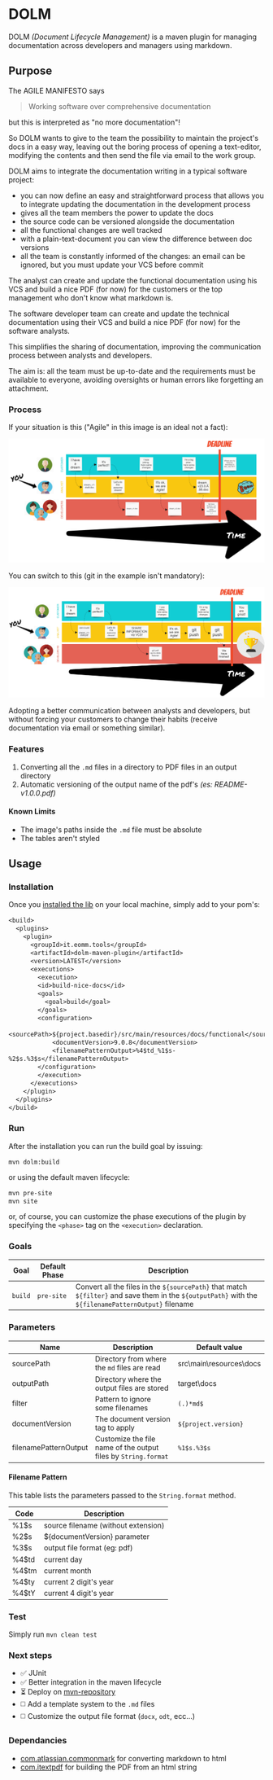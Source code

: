 # DOLM

DOLM _(Document Lifecycle Management)_ is a maven plugin for managing documentation across developers and managers using markdown.

## Purpose

The AGILE MANIFESTO says 
> Working software over comprehensive documentation

but this is interpreted as "no more documentation"!

So DOLM wants to give to the team the possibility to maintain the project's docs in a easy way, leaving out the boring process of opening a text-editor, modifying the contents and then send the file via email to the work group.

DOLM aims to integrate the documentation writing in a typical software project:
* you can now define an easy and straightforward process that allows you to integrate updating the documentation in the development process
* gives all the team members the power to update the docs
* the source code can be versioned alongside the documentation
* all the functional changes are well tracked
* with a plain-text-document you can view the difference between doc versions
* all the team is constantly informed of the changes: an email can be ignored, but you must update your VCS before commit

The analyst can create and update the functional documentation using his VCS and build a nice PDF (for now) for the customers or the top management who don't know what markdown is.

The software developer team can create and update the technical documentation using their VCS and build a nice PDF (for now) for the software analysts.

This simplifies the sharing of documentation, improving the communication process between analysts and developers.

The aim is: all the team must be up-to-date and the requirements must be available to everyone, avoiding oversights or human errors like forgetting an attachment.

### Process
If your situation is this ("Agile" in this image is an ideal not a fact):

![Before Dolm](images/before.jpg)

You can switch to this (git in the example isn't mandatory):

![After Dolm](images/after.jpg)

Adopting a better communication between analysts and developers, but without forcing your customers to change their habits (receive documentation via email or something similar).

### Features
1. Converting all the `.md` files in a directory to PDF files in an output directory
2. Automatic versioning of the output name of the pdf's _(es: README-v1.0.0.pdf)_

#### Known Limits
+ The image's paths inside the `.md` file must be absolute
+ The tables aren't styled

## Usage

### Installation
Once you [installed the lib](https://maven.apache.org/guides/mini/guide-3rd-party-jars-local.html) on your local machine, simply add to your pom's:
```
<build>
  <plugins>
    <plugin>
      <groupId>it.eomm.tools</groupId>
      <artifactId>dolm-maven-plugin</artifactId>
      <version>LATEST</version>
      <executions>
        <execution>
        <id>build-nice-docs</id>
        <goals>
          <goal>build</goal>
        </goals>
        <configuration>
            <sourcePath>${project.basedir}/src/main/resources/docs/functional</sourcePath>
            <documentVersion>9.0.8</documentVersion>
            <filenamePatternOutput>%4$td_%1$s-%2$s.%3$s</filenamePatternOutput>
        </configuration>
        </execution>
      </executions>
    </plugin>
  </plugins>
</build>
```

### Run
After the installation you can run the build goal by issuing:
    
    mvn dolm:build
    
or using the default maven lifecycle:

    mvn pre-site
    mvn site

or, of course, you can customize the phase executions of the plugin by specifying the `<phase>` tag on the `<execution>` declaration.

### Goals
Goal | Default Phase | Description |
--- | --- | --- |
`build`|`pre-site`|Convert all the files in the `${sourcePath}` that match `${filter}` and save them in the `${outputPath}` with the `${filenamePatternOutput}` filename|


### Parameters
Name | Description | Default value
--- | --- | --- |
sourcePath | Directory from where the `md` files are read | src\main\resources\docs
outputPath | Directory where the output files are stored  | target\docs
filter | Pattern to ignore some filenames | `(.)*md$`
documentVersion|The document version tag to apply|`${project.version}`
filenamePatternOutput|Customize the file name of the output files by `String.format`|`%1$s.%3$s`

#### Filename Pattern
This table lists the parameters passed to the `String.format` method.

Code | Description
--- | --- |
%1$s | source filename (without extension)
%2$s | ${documentVersion} parameter
%3$s | output file format (eg: pdf)
%4$td | current day
%4$tm | current month
%4$ty | current 2 digit's year
%4$tY | current 4 digit's year


### Test
Simply run `mvn clean test`

### Next steps
+ :white_check_mark: JUnit 
+ :white_check_mark: Better integration in the maven lifecycle
+ :hourglass_flowing_sand: Deploy on [mvn-repository](http://central.sonatype.org/)
+ :white_medium_square: Add a template system to the `.md` files
+ :white_medium_square: Customize the output file format (`docx`, `odt`, ecc...)

### Dependancies
+ [com.atlassian.commonmark](https://github.com/atlassian/commonmark-java) for converting markdown to html
+ [com.itextpdf](http://itextpdf.com/) for building the PDF from an html string